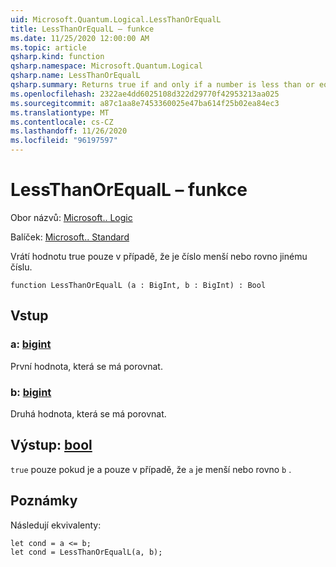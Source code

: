 ```yaml
---
uid: Microsoft.Quantum.Logical.LessThanOrEqualL
title: LessThanOrEqualL – funkce
ms.date: 11/25/2020 12:00:00 AM
ms.topic: article
qsharp.kind: function
qsharp.namespace: Microsoft.Quantum.Logical
qsharp.name: LessThanOrEqualL
qsharp.summary: Returns true if and only if a number is less than or equal to another number.
ms.openlocfilehash: 2322ae4dd6025108d322d29770f42953213aa025
ms.sourcegitcommit: a87c1aa8e7453360025e47ba614f25b02ea84ec3
ms.translationtype: MT
ms.contentlocale: cs-CZ
ms.lasthandoff: 11/26/2020
ms.locfileid: "96197597"
---
```

# <a name="lessthanorequall-function"></a>LessThanOrEqualL – funkce

Obor názvů: [Microsoft.. Logic](xref:Microsoft.Quantum.Logical)

Balíček: [Microsoft.. Standard](https://nuget.org/packages/Microsoft.Quantum.Standard)


Vrátí hodnotu true pouze v případě, že je číslo menší nebo rovno jinému číslu.

```qsharp
function LessThanOrEqualL (a : BigInt, b : BigInt) : Bool
```


## <a name="input"></a>Vstup

### <a name="a--bigint"></a>a: [bigint](xref:microsoft.quantum.lang-ref.bigint)

První hodnota, která se má porovnat.


### <a name="b--bigint"></a>b: [bigint](xref:microsoft.quantum.lang-ref.bigint)

Druhá hodnota, která se má porovnat.



## <a name="output--bool"></a>Výstup: [bool](xref:microsoft.quantum.lang-ref.bool)

`true` pouze pokud je a pouze v případě, že `a` je menší nebo rovno `b` .

## <a name="remarks"></a>Poznámky

Následují ekvivalenty:

```Q#
let cond = a <= b;
let cond = LessThanOrEqualL(a, b);
```